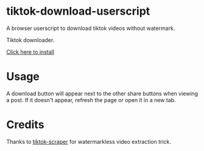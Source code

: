 # tiktok-download-userscript
A browser userscript to download tiktok videos without watermark.

Tiktok downloader.

[Click here to install](https://github.com/Zipdox/tiktok-download-userscript/raw/master/tiktok-dl.user.js)

# Usage
A download button will appear next to the other share buttons when viewing a post. If it doesn't appear, refresh the page or open it in a new tab.

# Credits
Thanks to [tiktok-scraper](https://github.com/drawrowfly/tiktok-scraper) for watermarkless video extraction trick.
